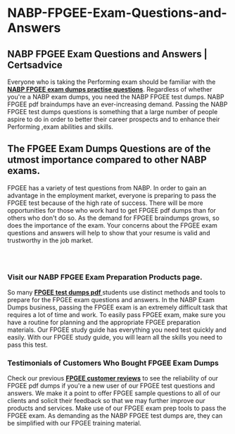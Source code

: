 # NABP-FPGEE-Exam-Questions-and-Answers
<h2><strong>NABP FPGEE Exam Questions and Answers | Certsadvice</strong></h2> <p>Everyone who is taking the Performing exam should be familiar with the <a href="http://www.certsadvice.com/nabp/fpgee-practice-questions"><strong>NABP FPGEE exam dumps practise questions</strong></a>. Regardless of whether you&#39;re a NABP exam dumps, you need the NABP FPGEE test dumps. NABP FPGEE pdf braindumps have an ever-increasing demand. Passing the NABP FPGEE test dumps questions is something that a large number of people aspire to do in order to better their career prospects and to enhance their Performing ,exam abilities and skills.</p> <h2><strong>The FPGEE Exam Dumps Questions are of the utmost importance compared to other NABP exams.</strong></h2> <p>FPGEE has a variety of test questions from NABP. In order to gain an advantage in the employment market, everyone is preparing to pass the FPGEE test because of the high rate of success. There will be more opportunities for those who work hard to get FPGEE pdf dumps than for others who don&#39;t do so. As the demand for FPGEE braindumps grows, so does the importance of the exam. Your concerns about the FPGEE exam questions and answers will help to show that your resume is valid and trustworthy in the job market.</p> <p><a href="http://www.certsadvice.com/nabp/fpgee-practice-questions" style="display: block; padding: 1em 0; text-align: center; "><img alt="" src="https://1.bp.blogspot.com/-RUOr8Wn-CRk/YUYAxC8kcHI/AAAAAAAAAnw/F7BbdI3tw8QDj5z8iX0vQAioQzKiUxduwCLcBGAsYHQ/s0/unnamed.jpg" /></a></p> <h3><strong>Visit our NABP FPGEE Exam Preparation Products page.</strong></h3> <p>So many <a href="http://www.certsadvice.com/nabp/fpgee-practice-questions"><strong>FPGEE test dumps pdf </strong></a>students use distinct methods and tools to prepare for the FPGEE exam questions and answers. In the NABP Exam Dumps business, passing the FPGEE exam is an extremely difficult task that requires a lot of time and work. To easily pass FPGEE exam, make sure you have a routine for planning and the appropriate FPGEE preparation materials. Our FPGEE study guide has everything you need test quickly and easily. With our FPGEE study guide, you will learn all the skills you need to pass this test.</p> <h3><strong>Testimonials of Customers Who Bought FPGEE Exam Dumps</strong></h3> <p>Check our previous <a href="http://www.certsadvice.com/nabp/fpgee-practice-questions"><strong>FPGEE customer reviews</strong></a> to see the reliability of our FPGEE pdf dumps if you&#39;re a new user of our FPGEE test questions and answers. We make it a point to offer FPGEE sample questions to all of our clients and solicit their feedback so that we may further improve our products and services. Make use of our FPGEE exam prep tools to pass the FPGEE exam. As demanding as the NABP FPGEE test dumps are, they can be simplified with our FPGEE training material.</p>
